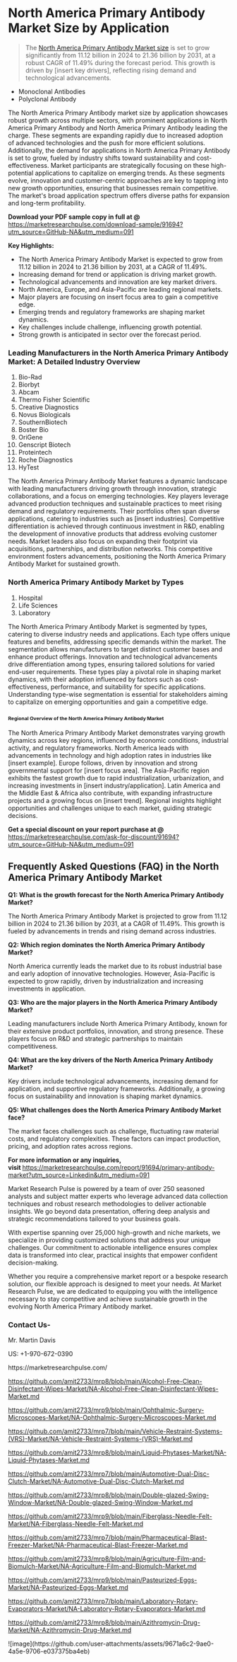 <h1>North America Primary Antibody Market&nbsp;Size by Application</h1><blockquote><p>The <a href="https://marketresearchpulse.com/download-sample/91694?utm_source=GitHub-NA&amp;utm_medium=091">North America Primary Antibody Market size</a> is set to grow significantly from 11.12 billion in 2024 to 21.36 billion by 2031, at a robust CAGR of 11.49% during the forecast period. This growth is driven by [insert key drivers], reflecting rising demand and technological advancements.</p></blockquote><ul><li>Monoclonal Antibodies<li> Polyclonal Antibody</li></ul><p>The North America Primary Antibody market size by application showcases robust growth across multiple sectors, with prominent applications in North America Primary Antibody and North America Primary Antibody leading the charge. These segments are expanding rapidly due to increased adoption of advanced technologies and the push for more efficient solutions. Additionally, the demand for applications in North America Primary Antibody is set to grow, fueled by industry shifts toward sustainability and cost-effectiveness. Market participants are strategically focusing on these high-potential applications to capitalize on emerging trends. As these segments evolve, innovation and customer-centric approaches are key to tapping into new growth opportunities, ensuring that businesses remain competitive. The market's broad application spectrum offers diverse paths for expansion and long-term profitability.</p><p><strong>Download your PDF sample copy in full at @ </strong><a href="https://marketresearchpulse.com/download-sample/91694?utm_source=GitHub-NA&amp;utm_medium=091">https://marketresearchpulse.com/download-sample/91694?utm_source=GitHub-NA&amp;utm_medium=091</a></p><p><strong>Key Highlights: </strong></p><ul><li>The North America Primary Antibody Market is expected to grow from 11.12 billion in 2024 to 21.36 billion by 2031, at a CAGR of 11.49%.</li><li>Increasing demand for trend or application is driving market growth.</li><li>Technological advancements and innovation are key market drivers.</li><li>North America, Europe, and Asia-Pacific are leading regional markets.</li><li>Major players are focusing on insert focus area to gain a competitive edge.</li><li>Emerging trends and regulatory frameworks are shaping market dynamics.</li><li>Key challenges include challenge, influencing growth potential.</li><li>Strong growth is anticipated in sector over the forecast period.</li></ul><h3>Leading Manufacturers in the North America Primary Antibody Market: A Detailed Industry Overview</h3><ol><li>Bio-Rad</li><li>Biorbyt</li><li>Abcam</li><li>Thermo Fisher Scientific</li><li>Creative Diagnostics</li><li>Novus Biologicals</li><li>SouthernBiotech</li><li>Boster Bio</li><li>OriGene</li><li>Genscript Biotech</li><li>Proteintech</li><li>Roche Diagnostics</li><li>HyTest</li></ol><div class="flex max-w-full flex-col flex-grow"><div class="min-h-8 text-message flex w-full flex-col items-end gap-2 whitespace-normal break-words [.text-message+&amp;]:mt-5" dir="auto" data-message-author-role="assistant" data-message-id="fd8432e4-4910-450d-b182-61b7bfb0a01f" data-message-model-slug="gpt-4o"><div class="flex w-full flex-col gap-1 empty:hidden first:pt-[3px]"><div class="markdown prose w-full break-words dark:prose-invert light"><p>The North America Primary Antibody Market features a dynamic landscape with leading manufacturers driving growth through innovation, strategic collaborations, and a focus on emerging technologies. Key players leverage advanced production techniques and sustainable practices to meet rising demand and regulatory requirements. Their portfolios often span diverse applications, catering to industries such as [insert industries]. Competitive differentiation is achieved through continuous investment in R&amp;D, enabling the development of innovative products that address evolving customer needs. Market leaders also focus on expanding their footprint via acquisitions, partnerships, and distribution networks. This competitive environment fosters advancements, positioning the North America Primary Antibody Market for sustained growth.</p></div></div></div></div><h3>North America Primary Antibody Market by Types</h3><ol><li>Hospital<li> Life Sciences<li> Laboratory</li></ol><div class="flex max-w-full flex-col flex-grow"><div class="min-h-8 text-message flex w-full flex-col items-end gap-2 whitespace-normal break-words [.text-message+&amp;]:mt-5" dir="auto" data-message-author-role="assistant" data-message-id="084470be-0bb7-4664-bddf-5156b4f41249" data-message-model-slug="gpt-4o-mini"><div class="flex w-full flex-col gap-1 empty:hidden first:pt-[3px]"><div class="markdown prose w-full break-words dark:prose-invert light"><p>The North America Primary Antibody Market is segmented by types, catering to diverse industry needs and applications. Each type offers unique features and benefits, addressing specific demands within the market. The segmentation allows manufacturers to target distinct customer bases and enhance product offerings. Innovation and technological advancements drive differentiation among types, ensuring tailored solutions for varied end-user requirements. These types play a pivotal role in shaping market dynamics, with their adoption influenced by factors such as cost-effectiveness, performance, and suitability for specific applications. Understanding type-wise segmentation is essential for stakeholders aiming to capitalize on emerging opportunities and gain a competitive edge.</p></div></div></div></div><h3><span style="font-size: 11px;">Regional Overview of the North America Primary Antibody Market</span></h3><div class="flex max-w-full flex-col flex-grow"><div class="min-h-8 text-message flex w-full flex-col items-end gap-2 whitespace-normal break-words [.text-message+&amp;]:mt-5" dir="auto" data-message-author-role="assistant" data-message-id="e9038762-ce64-4e30-91c9-9bd413514231" data-message-model-slug="gpt-4o-mini"><div class="flex w-full flex-col gap-1 empty:hidden first:pt-[3px]"><div class="markdown prose w-full break-words dark:prose-invert light"><p>The North America Primary Antibody Market demonstrates varying growth dynamics across key regions, influenced by economic conditions, industrial activity, and regulatory frameworks. North America leads with advancements in technology and high adoption rates in industries like [insert example]. Europe follows, driven by innovation and strong governmental support for [insert focus area]. The Asia-Pacific region exhibits the fastest growth due to rapid industrialization, urbanization, and increasing investments in [insert industry/application]. Latin America and the Middle East &amp; Africa also contribute, with expanding infrastructure projects and a growing focus on [insert trend]. Regional insights highlight opportunities and challenges unique to each market, guiding strategic decisions.</p></div></div></div></div><p><strong>Get a special discount on your report purchase at @ </strong><a href="https://marketresearchpulse.com/ask-for-discount/91694?utm_source=GitHub-NA&amp;utm_medium=091">https://marketresearchpulse.com/ask-for-discount/91694?utm_source=GitHub-NA&amp;utm_medium=091</a></p><h2>Frequently Asked Questions (FAQ) in the North America Primary Antibody Market</h2><p><strong>Q1: What is the growth forecast for the North America Primary Antibody Market?</strong></p><p>The North America Primary Antibody Market is projected to grow from 11.12 billion in 2024 to 21.36 billion by 2031, at a CAGR of 11.49%. This growth is fueled by advancements in trends and rising demand across industries.</p><p><strong>Q2: Which region dominates the North America Primary Antibody Market?</strong></p><p>North America currently leads the market due to its robust industrial base and early adoption of innovative technologies. However, Asia-Pacific is expected to grow rapidly, driven by industrialization and increasing investments in application.</p><p><strong>Q3: Who are the major players in the North America Primary Antibody Market?</strong></p><p>Leading manufacturers include North America Primary Antibody, known for their extensive product portfolios, innovation, and strong presence. These players focus on R&amp;D and strategic partnerships to maintain competitiveness.</p><p><strong>Q4: What are the key drivers of the North America Primary Antibody Market?</strong></p><p>Key drivers include technological advancements, increasing demand for application, and supportive regulatory frameworks. Additionally, a growing focus on sustainability and innovation is shaping market dynamics.</p><p><strong>Q5: What challenges does the North America Primary Antibody Market face?</strong></p><p>The market faces challenges such as challenge, fluctuating raw material costs, and regulatory complexities. These factors can impact production, pricing, and adoption rates across regions.</p><p><strong>For more information or any inquiries, visit&nbsp;</strong><a href="https://marketresearchpulse.com/report/91694/primary-antibody-market?utm_source=Linkedin&utm_medium=091">https://marketresearchpulse.com/report/91694/primary-antibody-market?utm_source=Linkedin&utm_medium=091</a></p><p>Market Research Pulse is powered by a team of over 250 seasoned analysts and subject matter experts who leverage advanced data collection techniques and robust research methodologies to deliver actionable insights. We go beyond data presentation, offering deep analysis and strategic recommendations tailored to your business goals.</p><p>With expertise spanning over 25,000 high-growth and niche markets, we specialize in providing customized solutions that address your unique challenges. Our commitment to actionable intelligence ensures complex data is transformed into clear, practical insights that empower confident decision-making.</p><p>Whether you require a comprehensive market report or a bespoke research solution, our flexible approach is designed to meet your needs. At Market Research Pulse, we are dedicated to equipping you with the intelligence necessary to stay competitive and achieve sustainable growth in the evolving North America Primary Antibody market.</p><h3><strong>Contact Us-</strong></h3><p>Mr. Martin Davis</p><p>US: +1-970-672-0390</p><p>https://marketresearchpulse.com/</p><p><a href="https://github.com/amit2733/mrp8/blob/main/Alcohol-Free-Clean-Disinfectant-Wipes-Market/NA-Alcohol-Free-Clean-Disinfectant-Wipes-Market.md">https://github.com/amit2733/mrp8/blob/main/Alcohol-Free-Clean-Disinfectant-Wipes-Market/NA-Alcohol-Free-Clean-Disinfectant-Wipes-Market.md</a></p><p><a href="https://github.com/amit2733/mrp9/blob/main/Ophthalmic-Surgery-Microscopes-Market/NA-Ophthalmic-Surgery-Microscopes-Market.md">https://github.com/amit2733/mrp9/blob/main/Ophthalmic-Surgery-Microscopes-Market/NA-Ophthalmic-Surgery-Microscopes-Market.md</a></p><p><a href="https://github.com/amit2733/mrp7/blob/main/Vehicle-Restraint-Systems-(VRS)-Market/NA-Vehicle-Restraint-Systems-(VRS)-Market.md">https://github.com/amit2733/mrp7/blob/main/Vehicle-Restraint-Systems-(VRS)-Market/NA-Vehicle-Restraint-Systems-(VRS)-Market.md</a></p><p><a href="https://github.com/amit2733/mrp8/blob/main/Liquid-Phytases-Market/NA-Liquid-Phytases-Market.md">https://github.com/amit2733/mrp8/blob/main/Liquid-Phytases-Market/NA-Liquid-Phytases-Market.md</a></p><p><a href="https://github.com/amit2733/mrp7/blob/main/Automotive-Dual-Disc-Clutch-Market/NA-Automotive-Dual-Disc-Clutch-Market.md">https://github.com/amit2733/mrp7/blob/main/Automotive-Dual-Disc-Clutch-Market/NA-Automotive-Dual-Disc-Clutch-Market.md</a></p><p><a href="https://github.com/amit2733/mrp8/blob/main/Double-glazed-Swing-Window-Market/NA-Double-glazed-Swing-Window-Market.md">https://github.com/amit2733/mrp8/blob/main/Double-glazed-Swing-Window-Market/NA-Double-glazed-Swing-Window-Market.md</a></p><p><a href="https://github.com/amit2733/mrp9/blob/main/Fiberglass-Needle-Felt-Market/NA-Fiberglass-Needle-Felt-Market.md">https://github.com/amit2733/mrp9/blob/main/Fiberglass-Needle-Felt-Market/NA-Fiberglass-Needle-Felt-Market.md</a></p><p><a href="https://github.com/amit2733/mrp7/blob/main/Pharmaceutical-Blast-Freezer-Market/NA-Pharmaceutical-Blast-Freezer-Market.md">https://github.com/amit2733/mrp7/blob/main/Pharmaceutical-Blast-Freezer-Market/NA-Pharmaceutical-Blast-Freezer-Market.md</a></p><p><a href="https://github.com/amit2733/mrp8/blob/main/Agriculture-Film-and-Biomulch-Market/NA-Agriculture-Film-and-Biomulch-Market.md">https://github.com/amit2733/mrp8/blob/main/Agriculture-Film-and-Biomulch-Market/NA-Agriculture-Film-and-Biomulch-Market.md</a></p><p><a href="https://github.com/amit2733/mrp9/blob/main/Pasteurized-Eggs-Market/NA-Pasteurized-Eggs-Market.md">https://github.com/amit2733/mrp9/blob/main/Pasteurized-Eggs-Market/NA-Pasteurized-Eggs-Market.md</a></p><p><a href="https://github.com/amit2733/mrp7/blob/main/Laboratory-Rotary-Evaporators-Market/NA-Laboratory-Rotary-Evaporators-Market.md">https://github.com/amit2733/mrp7/blob/main/Laboratory-Rotary-Evaporators-Market/NA-Laboratory-Rotary-Evaporators-Market.md</a></p><p><a href="https://github.com/amit2733/mrp8/blob/main/Azithromycin-Drug-Market/NA-Azithromycin-Drug-Market.md">https://github.com/amit2733/mrp8/blob/main/Azithromycin-Drug-Market/NA-Azithromycin-Drug-Market.md</a></p>
![image](https://github.com/user-attachments/assets/9671a6c2-9ae0-4a5e-9706-e037375ba4eb)
